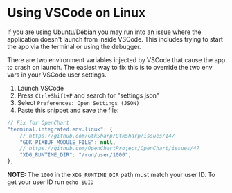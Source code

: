 # Using VSCode on Linux

If you are using Ubuntu/Debian you may run into an issue where the application doesn't launch from inside VSCode. This includes trying to start the app via the terminal or using the debugger.

There are two environment variables injected by VSCode that cause the app to crash on launch. The easiest way to fix this is to override the two env vars in your VSCode user settings.

1. Launch VSCode
2. Press `Ctrl+Shift+P` and search for "settings json"
3. Select `Preferences: Open Settings (JSON)`
4. Paste this snippet and save the file:

```js
// Fix for OpenChart
"terminal.integrated.env.linux": {
    // https://github.com/GtkSharp/GtkSharp/issues/147
    "GDK_PIXBUF_MODULE_FILE": null,
    // https://github.com/OpenChartProject/OpenChart/issues/47
    "XDG_RUNTIME_DIR": "/run/user/1000",
},
```

**NOTE:** The `1000` in the `XDG_RUNTIME_DIR` path must match your user ID. To get your user ID run `echo $UID`
